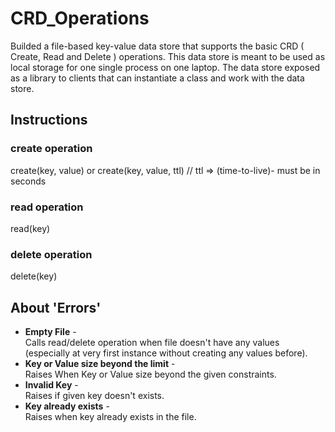 # CRD_Operations 

Builded a file-based key-value data store that supports the basic CRD ( Create, Read and Delete ) operations. This data store is meant to be used as local storage for one single process on one laptop. The data store exposed as a library to clients that can instantiate a class and work with the data store.

## Instructions 

### create operation

  create(key, value) 
  or
  create(key, value, ttl)  // ttl => (time-to-live)- must be in seconds
  
### read operation
  
  read(key)
   
### delete operation
  
  delete(key)
  

## About 'Errors'
  <ul>
    <li><b>Empty File</b> -<br>
          Calls read/delete operation when file doesn't have any values (especially at very first instance without creating any values before).</li>
    <li><b>Key or Value size beyond the limit</b> -<br>
          Raises When Key or Value size beyond the given constraints.</li>
    <li><b>Invalid Key</b> -<br>
          Raises if given key doesn't exists.
    </li>
    <li><b>Key already exists</b> -<br>
          Raises when key already exists in the file.
    </li>
  </ul>
